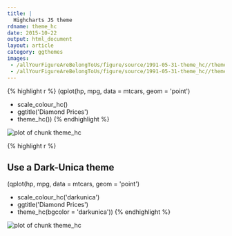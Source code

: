 ```yaml
---
title: |
  Highcharts JS theme
rdname: theme_hc
date: 2015-10-22
output: html_document
layout: article
category: ggthemes
images:
 - /allYourFigureAreBelongToUs/figure/source/1991-05-31-theme_hc//theme_hc-1.png
 - /allYourFigureAreBelongToUs/figure/source/1991-05-31-theme_hc//theme_hc-2.png
---
```





{% highlight r %}
(qplot(hp, mpg, data = mtcars, geom = 'point')
+ scale_colour_hc()
+ ggtitle('Diamond Prices')
+ theme_hc())
{% endhighlight %}

![plot of chunk theme_hc](/allYourFigureAreBelongToUs/figure/source/1991-05-31-theme_hc/theme_hc-1.png) 

{% highlight r %}
## Use a Dark-Unica theme
(qplot(hp, mpg, data = mtcars, geom = 'point')
+ scale_colour_hc('darkunica')
+ ggtitle('Diamond Prices')
+ theme_hc(bgcolor = 'darkunica'))
{% endhighlight %}

![plot of chunk theme_hc](/allYourFigureAreBelongToUs/figure/source/1991-05-31-theme_hc/theme_hc-2.png) 